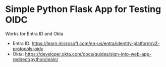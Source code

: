 # Simple Python Flask App for Testing OIDC

Works for Entra ID and Okta 
- Entra ID: https://learn.microsoft.com/en-us/entra/identity-platform/v2-protocols-oidc
- Okta: https://developer.okta.com/docs/guides/sign-into-web-app-redirect/python/main/